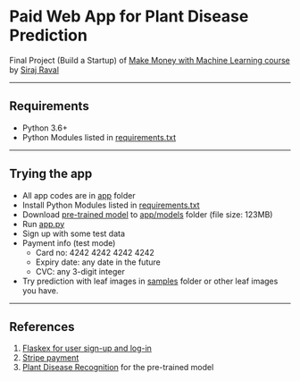 # Paid Web App for Plant Disease Prediction 

Final Project (Build a Startup) of [Make Money with Machine Learning course](https://www.machinelearningcourse.io/courses/make-money) by [Siraj Raval](https://www.youtube.com/channel/UCWN3xxRkmTPmbKwht9FuE5A)

------------------

## Requirements

- Python 3.6+
- Python Modules listed in [requirements.txt](https://github.com/kc-chiu/paid_predict_app2/blob/master/app/requirements.txt)

------------------

## Trying the app

- All app codes are in [app](https://github.com/kc-chiu/paid_predict_app2/tree/master/app) folder
- Install Python Modules listed in [requirements.txt](https://github.com/kc-chiu/paid_predict_app2/blob/master/app/requirements.txt)
- Download [pre-trained model](https://drive.google.com/file/d/1FZXraDDPqbRTX-QeiQclfojgtoLddxQ_/view) to [app/models](https://github.com/kc-chiu/paid_predict_app2/tree/master/app/models) folder (file size: 123MB)
- Run [app.py](https://github.com/kc-chiu/paid_predict_app2/blob/master/app/app.py)
- Sign up with some test data
- Payment info (test mode)
  - Card no: 4242 4242 4242 4242
  - Expiry date: any date in the future
  - CVC: any 3-digit integer
- Try prediction with leaf images in [samples](https://github.com/kc-chiu/paid_predict_app2/tree/master/samples) folder or other leaf images you have.

------------------

## References
1. [Flaskex for user sign-up and log-in](https://github.com/anfederico/Flaskex)
2. [Stripe payment](https://github.com/bprakashx7/stripe_payments)
3. [Plant Disease Recognition](https://github.com/saroz014/Plant-Diseases-Recognition) for the pre-trained model